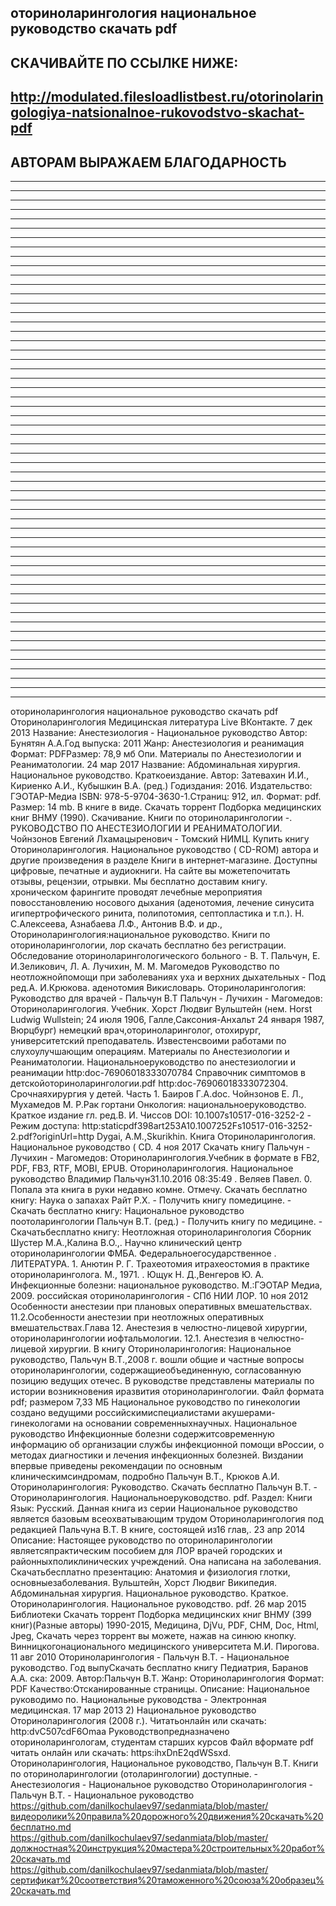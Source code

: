 оториноларингология национальное руководство скачать pdf
--------------------------------------------------
СКАЧИВАЙТЕ ПО ССЫЛКЕ НИЖЕ:
--------------------------------------------------
http://modulated.filesloadlistbest.ru/otorinolaringologiya-natsionalnoe-rukovodstvo-skachat-pdf
--------------------------------------------------
АВТОРАМ ВЫРАЖАЕМ БЛАГОДАРНОСТЬ
--------------------------------------------------
--------------------------------------------------
--------------------------------------------------
--------------------------------------------------
--------------------------------------------------
--------------------------------------------------
--------------------------------------------------
--------------------------------------------------
--------------------------------------------------
--------------------------------------------------
--------------------------------------------------
--------------------------------------------------
--------------------------------------------------
--------------------------------------------------
--------------------------------------------------
--------------------------------------------------
--------------------------------------------------
--------------------------------------------------
--------------------------------------------------
--------------------------------------------------
--------------------------------------------------
--------------------------------------------------
--------------------------------------------------
--------------------------------------------------
--------------------------------------------------
--------------------------------------------------
--------------------------------------------------
--------------------------------------------------
--------------------------------------------------
--------------------------------------------------
--------------------------------------------------
--------------------------------------------------
--------------------------------------------------
--------------------------------------------------
--------------------------------------------------
--------------------------------------------------
--------------------------------------------------
--------------------------------------------------
--------------------------------------------------
--------------------------------------------------
--------------------------------------------------
--------------------------------------------------
--------------------------------------------------
--------------------------------------------------
--------------------------------------------------
--------------------------------------------------
--------------------------------------------------
--------------------------------------------------
--------------------------------------------------
--------------------------------------------------
--------------------------------------------------
--------------------------------------------------
--------------------------------------------------
--------------------------------------------------
--------------------------------------------------
--------------------------------------------------
--------------------------------------------------
оториноларингология национальное руководство скачать pdf Оториноларингология  Медицинская литература Live  ВКонтакте. 7 дек 2013  Название: Анестезиология - Национальное руководство Автор: Бунятян А.А.Год выпуска: 2011 Жанр: Анестезиология и реанимация Формат: PDFРазмер: 78,9 мб Опи. Материалы по Анестезиологии и Реаниматологии. 24 мар 2017  Название: Абдоминальная хирургия. Национальное руководство. Краткоеиздание. Автор: Затевахин И.И., Кириенко А.И., Кубышкин В.А. (ред.) Годиздания: 2016. Издательство: ГЭОТАР-Медиа ISBN: 978-5-9704-3630-1.Страниц: 912, ил. Формат: pdf. Размер: 14 mb. В книге в виде. Скачать торрент Подборка медицинских книг ВНМУ (1990). Скачивание. Книги по оториноларингологии -. РУКОВОДСТВО ПО АНЕСТЕЗИОЛОГИИ И РЕАНИМАТОЛОГИИ. Чойнзонов Евгений Лхамацыренович - Томский НИМЦ. Купить книгу Оториноларингология. Национальное руководство ( CD-ROM) автора и другие произведения в разделе Книги в интернет-магазине. Доступны цифровые, печатные и аудиокниги. На сайте вы можетепочитать отзывы, рецензии, отрывки. Мы бесплатно доставим книгу. хроническом фарингите проводят лечебные мероприятия повосстановлению носового дыхания (аденотомия, лечение синусита игипертрофического ринита, полипотомия, септопластика и т.п.). Н. С.Алексеева, Азнабаева Л.Ф., Антонив В.Ф. и др., Оториноларингология:национальное руководство. Книги по оториноларингологии, лор скачать бесплатно без регистрации. Обследование оториноларингологического больного - В. Т. Пальчун, Е. И.Зеликович, Л. А. Лучихин, М. М. Магомедов  Руководство по неотложнойпомощи при заболеваниях уха и верхних дыхательных - Под ред.А. И.Крюкова. аденотомия  Викисловарь. Оториноларингология: Руководство для врачей - Пальчун В.Т
Пальчун - Лучихин - Магомедов: Оториноларингология. Учебник. Хорст Людвиг Вульштейн (нем. Horst Ludwig Wullstein; 24 июля 1906, Галле,Саксония-Анхальт  24 января 1987, Вюрцбург)  немецкий врач,оториноларинголог, отохирург, университетский преподаватель. Известенсвоими работами по слухоулучшающим операциям. Материалы по Анестезиологии и Реаниматологии. Национальноеруководство по анестезиологии и реанимации http:doc-76906018333070784  Справочник симптомов в детскойоториноларингологии.pdf http:doc-76906018333072304. Срочнаяхирургия у детей. Часть 1. Баиров Г.А.doc. Чойнзонов Е. Л., Мухамедов М. Р.Рак гортани  Онкология: национальноеруководство. Краткое издание  гл. ред.В. И. Чиссов  DOI: 10.1007s10517-016-3252-2 - Режим доступа: http:staticpdf398art253A10.1007252Fs10517-016-3252-2.pdf?originUrl=http Dygai, A.M.,Skurikhin. Книга Оториноларингология. Национальное руководство ( CD. 4 ноя 2017  Скачать книгу Пальчун - Лучихин - Магомедов: Оториноларингология.Учебник в формате в FB2, PDF, FB3, RTF, MOBI, EPUB.  Оториноларингология. Национальное руководство Владимир Пальчун31.10.2016 08:35:49 . Веляев Павел. 0. Попала эта книга в руки недавно комне. Отмечу. Скачать бесплатно книгу: Наука о запахах Райт Р.Х. - Получить книгу помедицине. - Скачать бесплатно книгу: Национальное руководство поотоларингологии Пальчун В.Т. (ред.) - Получить книгу по медицине. - Скачатьбесплатно книгу: Неотложная оториноларингология Сборник Шустер М.А.,Калина В.О.,. Научно клинический центр оториноларингологии ФМБА. Федеральноегосударственное . ЛИТЕРАТУРА. 1. Анютин Р. Г. Трахеотомия итрахеостомия в практике оториноларинголога. М., 1971. . Ющук Н. Д.,Венгеров Ю. А. Инфекционные болезни: национальное руководство. М.:ГЭОТАР Медиа, 2009. российская оториноларингология - СПб НИИ ЛОР. 10 ноя 2012  Особенности анестезии при плановых оперативных вмешательствах. 11.2.Особенности анестезии при неотложных оперативных вмешательствах.Глава 12. Анестезия в челюстно-лицевой хирургии, оториноларингологии иофтальмологии. 12.1. Анестезия в челюстно-лицевой хирургии. В книгу Оториноларингология: Национальное руководство, Пальчун В.Т.,2008 г. вошли общие и частные вопросы оториноларингологии, содержащиеобъединенную, согласованную позицию ведущих отечес. В руководстве представлены материалы по истории возникновения иразвития оториноларингологии.  Файл формата pdf; размером 7,33 МБ Национальное руководство по гинекологии создано ведущими российскимиспециалистами акушерами-гинекологами на основании современныхнаучных. Национальное руководство Инфекционные болезни содержитсовременную информацию об организации службы инфекционной помощи вРоссии, о методах диагностики и лечения инфекционных болезней. Виздании впервые приведены рекомендации по основным клиническимсиндромам, подробно
Пальчун В.Т., Крюков А.И. Оториноларингология: Руководство. Скачать бесплатно Пальчун В.Т. - Оториноларингология. Национальноеруководство. pdf. Раздел: Книги  Язык: Русский. Данная книга из серии Национальное руководство является базовым всеохватывающим трудом Оториноларингология под редакцией Пальчуна В.Т. В книге, состоящей из16 глав,. 23 апр 2014  Описание: Настоящее руководство по оториноларингологии являетсяпрактическим пособием для ЛОР врачей городских и районныхполиклинических учреждений. Она написана на  заболевания. Скачатьбесплатно презентацию: Анатомия и физиология глотки, основныезаболевания. Вульштейн, Хорст Людвиг  Википедия. Абдоминальная хирургия. Национальное руководство. Краткое. Оториноларингология. Национальное руководство. pdf. 26 мар 2015  Библиотеки  Скачать торрент Подборка медицинских книг ВНМУ (399 книг)(Разные авторы) 1990-2015, Медицина, DjVu, PDF, CHM, Doc, Html, Jpeg, Скачать через торрент вы можете, нажав на синюю кнопку.  Винницкогонационального медицинского университета М.И. Пирогова. 11 авг 2010  Оториноларингология - Пальчун В.Т. - Национальное руководство. Год выпуСкачать бесплатно книгу Педиатрия, Баранов А.А. ска: 2009. Автор:Пальчун В.Т. Жанр: Оториноларингология Формат: PDF Качество:Отсканированные страницы. Описание: Национальное руководимо по. Национальные руководства - Электронная медицинская. 17 мар 2013  2) Национальное руководство Оториноларингология (2008 г.). Читатьонлайн или скачать: http:dvC507cdF6Omaa Руководствопредназначено оториноларингологам, студентам старших курсов  Файл вформате pdf читать онлайн или скачать: https:ihxDnE2qdWSsxd. Оториноларингология, Национальное руководство, Пальчун В.Т. Книги по оториноларингологии (отоларингологии) доступные. - Анестезиология - Национальное руководство
Оториноларингология - Пальчун В.Т. - Национальное руководство
https://github.com/danilkochulaev97/sedanmiata/blob/master/видеоролики%20правила%20дорожного%20движения%20скачать%20бесплатно.md
https://github.com/danilkochulaev97/sedanmiata/blob/master/должностная%20инструкция%20мастера%20строительных%20работ%20скачать.md
https://github.com/danilkochulaev97/sedanmiata/blob/master/сертификат%20соответствия%20таможенного%20союза%20образец%20скачать.md